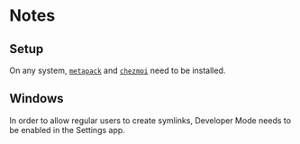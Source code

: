 # Notes

## Setup

On any system, [`metapack`](https://github.com/ripytide/metapac) and [`chezmoi`](https://www.chezmoi.io) need to be installed.

## Windows

In order to allow regular users to create symlinks, Developer Mode needs to be enabled in the Settings app.
